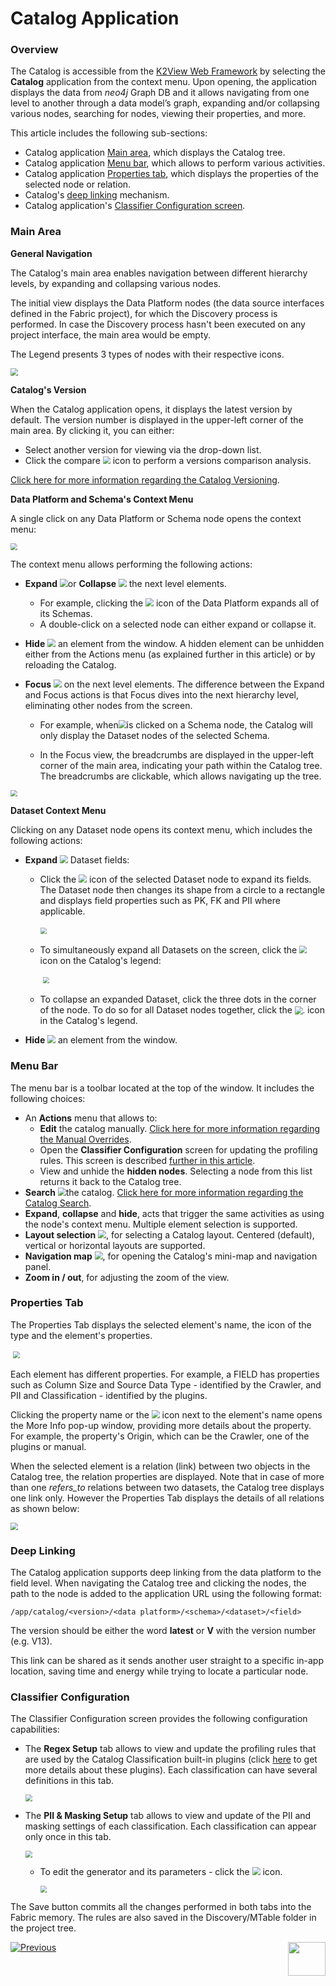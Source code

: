 <web>

# Catalog Application

### Overview

The Catalog is accessible from the [K2View Web Framework](/articles/30_web_framework/01_web_framework_overview.md) by selecting the **Catalog** application from the context menu. Upon opening, the application displays the data from *neo4j* Graph DB and it allows navigating from one level to another through a data model’s graph, expanding and/or collapsing various nodes, searching for nodes, viewing their properties, and more.

This article includes the following sub-sections:

* Catalog application [Main area](05_catalog_app.md#main-area), which displays the Catalog tree.
* Catalog application [Menu bar](05_catalog_app.md#menu-bar), which allows to perform various activities. 
* Catalog application [Properties tab](05_catalog_app.md#properties-tab), which displays the properties of the selected node or relation.
* Catalog's [deep linking](05_catalog_app.md#deep-linking) mechanism.
* Catalog application's [Classifier Configuration screen](05_catalog_app.md#classifier-configuration).

### Main Area

**General Navigation**

The Catalog's main area enables navigation between different hierarchy levels, by expanding and collapsing various nodes.

The initial view displays the Data Platform nodes (the data source interfaces defined in the Fabric project), for which the Discovery process is performed. In case the Discovery process hasn't been executed on any project interface, the main area would be empty. 

The Legend presents 3 types of nodes with their respective icons. 

<img src="images/catalog_app.png" style="zoom:75%;" />

**Catalog's Version**

When the Catalog application opens, it displays the latest version by default. The version number is displayed in the upper-left corner of the main area. By clicking it, you can either: 

* Select another version for viewing via the drop-down list.
* Click the compare <img src="images/compare.png" style="zoom:75%;" /> icon to perform a versions comparison analysis.  

[Click here for more information regarding the Catalog Versioning](06_catalog_versioning.md).

**Data Platform and Schema's Context Menu**

A single click on any Data Platform or Schema node opens the context menu: 

<img src="images/dataplatform_collapsed_expanded.png" style="zoom: 67%;" />

The context menu allows performing the following actions:

* **Expand** <img src="images/expand.png" style="zoom:80%;" />or **Collapse** <img src="images/collapse.png" style="zoom:80%;" /> the next level elements. 
  * For example, clicking the <img src="images/expand.png" style="zoom:80%;" /> icon of the Data Platform expands all of its Schemas. 
  * A double-click on a selected node can either expand or collapse it.

* **Hide** <img src="images/hide.png" style="zoom:80%;" /> an element from the window. A hidden element can be unhidden either from the Actions menu (as explained further in this article) or by reloading the Catalog.

* **Focus** <img src="images/focus.png" style="zoom:80%;" /> on the next level elements. The difference between the Expand and Focus actions is that Focus dives into the next hierarchy level, eliminating other nodes from the screen.

  * For example, when<img src="images/focus.png" style="zoom:80%;" />is clicked on a Schema node, the Catalog will only display the Dataset nodes of the selected Schema. 

  * In the Focus view, the breadcrumbs are displayed in the upper-left corner of the main area, indicating your path within the Catalog tree. The breadcrumbs are clickable, which allows navigating up the tree.


<img src="images/breadcrumbs.png" style="zoom: 67%;" />

**Dataset Context Menu**

Clicking on any Dataset node opens its context menu, which includes the following actions:

* **Expand** <img src="images/expand.png" style="zoom:80%;" /> Dataset fields:

  * Click the <img src="images/expand.png" style="zoom:80%;" /> icon of the selected Dataset node to expand its fields. The Dataset node then changes its shape from a circle to a rectangle and displays field properties such as PK, FK and PII where applicable.

    ​	<img src="images/dataset_collapsed_expanded.png" style="zoom: 67%;" />

  * To simultaneously expand all Datasets on the screen, click the <img src="images/expand-fields.png" style="zoom:75%;" /> icon on the Catalog's legend:

    ​	<img src="images/legend.png" style="zoom: 67%;" />

  * To collapse an expanded Dataset, click the three dots in the corner of the node. To do so for all Dataset nodes together, click the <img src="images/eye.png" alt="." style="zoom:80%;" /> icon in the Catalog's legend.

* **Hide** <img src="images/hide.png" style="zoom:80%;" /> an element from the window.

### Menu Bar

The menu bar is a toolbar located at the top of the window. It includes the following choices:

* An **Actions** menu that allows to:
  * **Edit** the catalog manually. [Click here for more information regarding the Manual Overrides](07_manual_overrides.md).
  * Open the **Classifier Configuration** screen for updating the profiling rules. This screen is described [further in this article](05_catalog_app.md#classifier-configuration). 
  * View and unhide the **hidden nodes**. Selecting a node from this list returns it back to the Catalog tree.
* **Search** <img src="images/search.png" style="zoom:80%;" />the catalog. [Click here for more information regarding the Catalog Search](08_search_catalog.md). 
* **Expand**, **collapse** and **hide**, acts that trigger the same activities as using the node's context menu. Multiple element selection is supported.  
* **Layout selection** <img src="images/layout.png" style="zoom:80%;" />, for selecting a Catalog layout. Centered (default), vertical or horizontal layouts are supported.
* **Navigation map** <img src="images/navigation.png" style="zoom:80%;" />, for opening the Catalog's mini-map and navigation panel. 
* **Zoom in / out**, for adjusting the zoom of the view.

### Properties Tab

The Properties Tab displays the selected element's name, the icon of the type and the element's properties.

​	<img src="images/properties.png" style="zoom: 67%;" />

Each element has different properties. For example, a FIELD has properties such as Column Size and Source Data Type - identified by the Crawler, and PII and Classification - identified by the plugins.

Clicking the property name or the <img src="C:\K2View-Academy\articles\39_fabric_catalog\images\info.png" style="zoom:80%;"/> icon next to the element's name opens the More Info pop-up window, providing more details about the property. For example, the property's Origin, which can be the Crawler, one of the plugins or manual.

When the selected element is a relation (link) between two objects in the Catalog tree, the relation properties are displayed. Note that in case of more than one *refers_to* relations between two datasets, the Catalog tree displays one link only. However the Properties Tab displays the details of all relations as shown below:

<img src="images/properties_two_links.png" style="zoom: 75%;" />

### Deep Linking

The Catalog application supports deep linking from the data platform to the field level. When navigating the Catalog tree and clicking the nodes, the path to the node is added to the application URL using the following format:

~~~
/app/catalog/<version>/<data platform>/<schema>/<dataset>/<field>
~~~

The version should be either the word **latest** or **V** with the version number (e.g. V13).

This link can be shared as it sends another user straight to a specific in-app location, saving time and energy while trying to locate a particular node.

### Classifier Configuration

The Classifier Configuration screen provides the following configuration capabilities:

* The **Regex Setup** tab allows to view and update the profiling rules that are used by the Catalog Classification built-in plugins (click [here](04_plugin_framework.md#built-in-plugins) to get more details about these plugins). Each classification can have several definitions in this tab.
  
  <img src="images/classifier.png" style="zoom: 67%;" />
  
* The **PII & Masking Setup** tab allows to view and update of the PII and masking settings of each classification. Each classification can appear only once in this tab.
  
  <img src="images/classifier_pii_masking.png" style="zoom: 67%;" />
  
  * To edit the generator and its parameters - click the <img src="images/edit_masking.png" style="zoom: 80%;" /> icon.
  
    <img src="images/classifier_pii_masking_edit.png" style="zoom: 67%;" />

The Save button commits all the changes performed in both tabs into the Fabric memory. The rules are also saved in the Discovery/MTable folder in the project tree.



[![Previous](/articles/images/Previous.png)](04a_catalog_integration_with_fabric.md)[<img align="right" width="60" height="54" src="/articles/images/Next.png">](06_catalog_versioning.md) 

</web>
